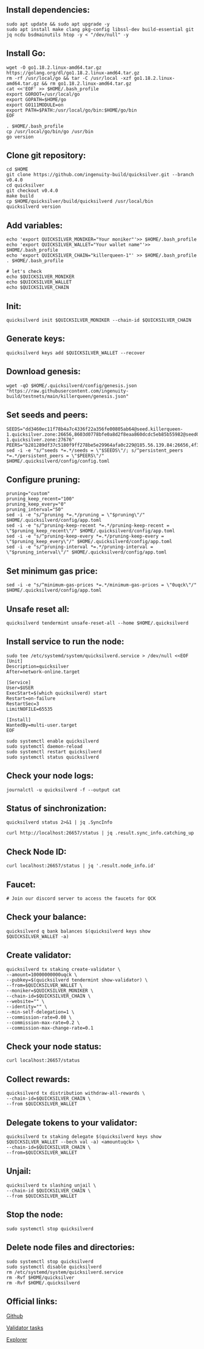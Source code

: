 ## Install dependencies:
```
sudo apt update && sudo apt upgrade -y
sudo apt install make clang pkg-config libssl-dev build-essential git jq ncdu bsdmainutils htop -y < "/dev/null" -y
```

## Install Go:

```
wget -O go1.18.2.linux-amd64.tar.gz https://golang.org/dl/go1.18.2.linux-amd64.tar.gz
rm -rf /usr/local/go && tar -C /usr/local -xzf go1.18.2.linux-amd64.tar.gz && rm go1.18.2.linux-amd64.tar.gz
cat <<'EOF' >> $HOME/.bash_profile
export GOROOT=/usr/local/go
export GOPATH=$HOME/go
export GO111MODULE=on
export PATH=$PATH:/usr/local/go/bin:$HOME/go/bin
EOF

. $HOME/.bash_profile
cp /usr/local/go/bin/go /usr/bin
go version
```

## Clone git repository:
```
cd $HOME
git clone https://github.com/ingenuity-build/quicksilver.git --branch v0.4.0
cd quicksilver
git checkout v0.4.0
make build
cp $HOME/quicksilver/build/quicksilverd /usr/local/bin
quicksilverd version
```
## Add variables:
```
echo 'export QUICKSILVER_MONIKER="Your moniker"'>> $HOME/.bash_profile
echo 'export QUICKSILVER_WALLET="Your wallet name"'>> $HOME/.bash_profile
echo 'export QUICKSILVER_CHAIN="killerqueen-1"' >> $HOME/.bash_profile
. $HOME/.bash_profile

# let's check
echo $QUICKSILVER_MONIKER
echo $QUICKSILVER_WALLET
echo $QUICKSILVER_CHAIN
```
## Init:
```
quicksilverd init $QUICKSILVER_MONIKER --chain-id $QUICKSILVER_CHAIN
```
## Generate keys:
```
quicksilverd keys add $QUICKSILVER_WALLET --recover
```
## Download genesis:
```
wget -qO $HOME/.quicksilverd/config/genesis.json "https://raw.githubusercontent.com/ingenuity-build/testnets/main/killerqueen/genesis.json"
```
## Set seeds and peers:
```
SEEDS="dd3460ec11f78b4a7c4336f22a356fe00805ab64@seed.killerqueen-1.quicksilver.zone:26656,8603d0778bfe0a8d2f8eaa860dcdc5eb85b55982@seed02.killerqueen-1.quicksilver.zone:27676"
PEERS="b281289df37c5180f9ff278be5e29964afa0c229@185.56.139.84:26656,4f35ab6008fc46cc50b103a337ec2266400eca2e@148.251.50.79:26656,90f4459126152d21983f42c8e86bc899cd618af6@116.202.15.183:11656,6ac91620bc5338e6f679835cc604769a213d362f@139.59.56.24:36366"
sed -i -e "s/^seeds *=.*/seeds = \"$SEEDS\"/; s/^persistent_peers *=.*/persistent_peers = \"$PEERS\"/" $HOME/.quicksilverd/config/config.toml
```
## Configure pruning:
```
pruning="custom"
pruning_keep_recent="100"
pruning_keep_every="0"
pruning_interval="50"
sed -i -e "s/^pruning *=.*/pruning = \"$pruning\"/" $HOME/.quicksilverd/config/app.toml
sed -i -e "s/^pruning-keep-recent *=.*/pruning-keep-recent = \"$pruning_keep_recent\"/" $HOME/.quicksilverd/config/app.toml
sed -i -e "s/^pruning-keep-every *=.*/pruning-keep-every = \"$pruning_keep_every\"/" $HOME/.quicksilverd/config/app.toml
sed -i -e "s/^pruning-interval *=.*/pruning-interval = \"$pruning_interval\"/" $HOME/.quicksilverd/config/app.toml
```
## Set minimum gas price:
```
sed -i -e "s/^minimum-gas-prices *=.*/minimum-gas-prices = \"0uqck\"/" $HOME/.quicksilverd/config/app.toml
```
## Unsafe reset all:
```
quicksilverd tendermint unsafe-reset-all --home $HOME/.quicksilverd
```

## Install service to run the node:
```
sudo tee /etc/systemd/system/quicksilverd.service > /dev/null <<EOF
[Unit]
Description=quicksilver
After=network-online.target

[Service]
User=$USER
ExecStart=$(which quicksilverd) start
Restart=on-failure
RestartSec=3
LimitNOFILE=65535

[Install]
WantedBy=multi-user.target
EOF

sudo systemctl enable quicksilverd
sudo systemctl daemon-reload
sudo systemctl restart quicksilverd
sudo systemctl status quicksilverd
```
## Check your node logs:
```
journalctl -u quicksilverd -f --output cat
```
## Status of sinchronization:
```
quicksilverd status 2>&1 | jq .SyncInfo

curl http://localhost:26657/status | jq .result.sync_info.catching_up
```
## Check Node ID:
```
curl localhost:26657/status | jq '.result.node_info.id'
```
## Faucet:
```
# Join our discord server to access the faucets for QCK 
```
## Check your balance:
```
quicksilverd q bank balances $(quicksilverd keys show $QUICKSILVER_WALLET -a)
```
## Create validator:
```
quicksilverd tx staking create-validator \
--amount=10000000000uqck \
--pubkey=$(quicksilverd tendermint show-validator) \
--from=$QUICKSILVER_WALLET \
--moniker=$QUICKSILVER_MONIKER \
--chain-id=$QUICKSILVER_CHAIN \
--website="" \
--identity="" \
--min-self-delegation=1 \
--commission-rate=0.08 \
--commission-max-rate=0.2 \
--commission-max-change-rate=0.1
```
## Check your node status:
```
curl localhost:26657/status
```
## Collect rewards:
```
quicksilverd tx distribution withdraw-all-rewards \
--chain-id=$QUICKSILVER_CHAIN \
--from $QUICKSILVER_WALLET
```
## Delegate tokens to your validator:
```
quicksilverd tx staking delegate $(quicksilverd keys show $QUICKSILVER_WALLET --bech val -a) <amountuqck> \
--chain-id=$QUICKSILVER_CHAIN \
--from=$QUICKSILVER_WALLET
```
## Unjail:
```
quicksilverd tx slashing unjail \
--chain-id $QUICKSILVER_CHAIN \ 
--from $QUICKSILVER_WALLET
```
## Stop the node:
```
sudo systemctl stop quicksilverd
```
## Delete node files and directories:
```
sudo systemctl stop quicksilverd
sudo systemctl disable quicksilverd
rm /etc/systemd/system/quicksilverd.service
rm -Rvf $HOME/quicksilver
rm -Rvf $HOME/.quicksilverd
```
## Official links:

[Github](https://github.com/ingenuity-build/testnets)

[Validator tasks](https://github.com/ingenuity-build/testnets/blob/main/killerqueen/VALIDATOR_TASKS.md)

[Explorer](https://quicksilver.explorers.guru/validators)

 
